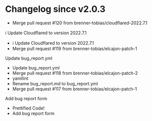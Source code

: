 # Changelog since v2.0.3
- Merge pull request #120 from brenner-tobias/cloudflared-2022.7.1

ℹ️ Update Cloudflared to version 2022.7.1 
- ℹ️ Update Cloudflared to version 2022.7.1 
- Merge pull request #119 from brenner-tobias/elcajon-patch-1

Update bug_report.yml 
- Update bug_report.yml 
- Merge pull request #118 from brenner-tobias/elcajon-patch-2 
- yamllint 
- Rename bug_report.md to bug_report.yml 
- Merge pull request #117 from brenner-tobias/elcajon-patch-1

Add bug report form 
- Prettified Code! 
- Add bug report form 
